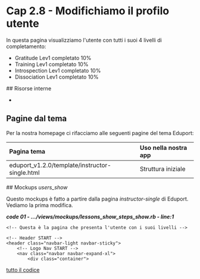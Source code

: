 # <a name="top"></a> Cap 2.8 - Modifichiamo il profilo utente

In questa pagina visualizziamo l'utente con tutti i suoi 4 livelli di completamento:

- Gratitude Lev1 completato 10%
- Training Lev1 completato 10%
- Introspection Lev1 completato 10%
- Dissociation Lev1 completato 10%



## Risorse interne

- []()



## Pagine dal tema

Per la nostra homepage ci rifacciamo alle seguenti pagine del tema Eduport:

Pagina tema                         | Uso nella nostra app
| :--                               | :--
eduport_v1.2.0/template/instructor-single.html 	| Struttura iniziale 



## Mockups *users_show*

Questo mockups è fatto a partire dalla pagina *instructor-single* di Eduport.
Vediamo la prima modifica.

***code 01 - .../views/mockups/lessons_show_steps_show.rb - line:1***

```html+erb
<!-- Questa è la pagina che presenta l'utente con i suoi livelli -->

<!-- Header START -->
<header class="navbar-light navbar-sticky">
	<!-- Logo Nav START -->
	<nav class="navbar navbar-expand-xl">
		<div class="container">
```

[tutto il codice](https://github.com/flaviobordonidev/leanpubabrandnewcms/blob/master/56-ubuntudream/02-mokups/04_00-lessons_show-it.rb)

